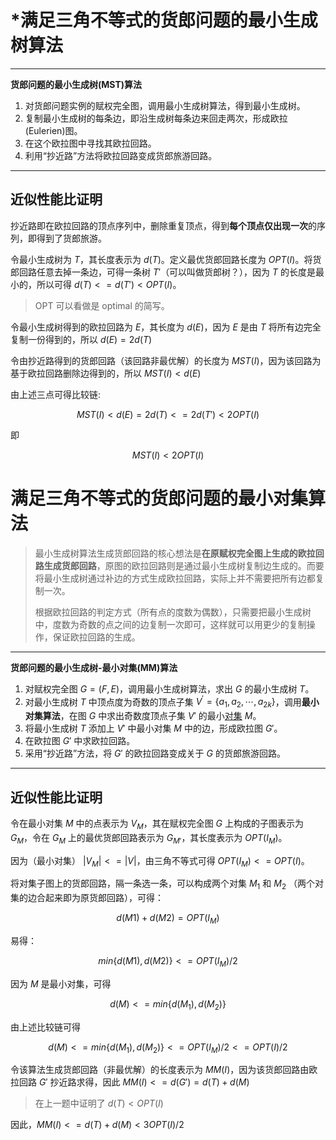 # *满足三角不等式的货郎问题的最小生成树算法

---
**货郎问题的最小生成树(MST)算法**
1. 对货郎问题实例的赋权完全图，调用最小生成树算法，得到最小生成树。
2. 复制最小生成树的每条边，即沿生成树每条边来回走两次，形成欧拉(Eulerien)图。
3. 在这个欧拉图中寻找其欧拉回路。
4. 利用“抄近路”方法将欧拉回路变成货郎旅游回路。

---
## 近似性能比证明

抄近路即在欧拉回路的顶点序列中，删除重复顶点，得到**每个顶点仅出现一次**的序列，即得到了货郎旅游。


令最小生成树为 $T$，其长度表示为 $d(T)$。定义最优货郎回路长度为 $OPT(I)$。将货郎回路任意去掉一条边，可得一条树 $T'$（可以叫做货郎树？），因为 $T$ 的长度是最小的，所以可得 $d(T)<=d(T')<OPT(I)$。

> OPT 可以看做是 optimal 的简写。

令最小生成树得到的欧拉回路为 $E$，其长度为 $d(E)$，因为 $E$ 是由 $T$ 将所有边完全复制一份得到的，所以 $d(E)=2d(T)$

令由抄近路得到的货郎回路（该回路非最优解）的长度为 $MST(I)$，因为该回路为基于欧拉回路删除边得到的，所以 $MST(I)<d(E)$

由上述三点可得比较链:

$$MST(I)<d(E)=2d(T)<=2d(T')<2OPT(I)$$

即

$$MST(I)<2OPT(I)$$



# 满足三角不等式的货郎问题的最小对集算法


> 最小生成树算法生成货郎回路的核心想法是**在原赋权完全图上生成的欧拉回路生成货郎回路**，原图的欧拉回路则是通过最小生成树复制边生成的。而要将最小生成树通过补边的方式生成欧拉回路，实际上并不需要把所有边都复制一次。
> 
> 根据欧拉回路的判定方式（所有点的度数为偶数），只需要把最小生成树中，度数为奇数的点之间的边复制一次即可，这样就可以用更少的复制操作，保证欧拉回路的生成。

---
**货郎问题的最小生成树-最小对集(MM)算法**
1. 对赋权完全图 $G=(F, E)$，调用最小生成树算法，求出 $G$ 的最小生成树 $T$。
2. 对最小生成树 $T$ 中顶点度为奇数的顶点子集 $V^{\prime}=\left\{a_{1}, a_{2}, \cdots, a_{2 k}\right\}$，调用**最小对集算法**，在图 $G$ 中求出奇数度顶点子集 $V'$ 的最小[对集](../GraphTheory/4.html) $M$。
3. 将最小生成树 $T$ 添加上 $V'$ 中最小对集 $M$ 中的边，形成欧拉图 $G'$。
4. 在欧拉图 $G'$ 中求欧拉回路。
5. 采用“抄近路”方法，将 $G'$ 的欧拉回路变成关于 $G$ 的货郎旅游回路。

---
## 近似性能比证明

令在最小对集 $M$ 中的点表示为 $V_M$，其在赋权完全图 $G$ 上构成的子图表示为 $G_M$，令在 $G_M$ 上的最优货郎回路表示为 $G_{M'}$，其长度表示为 $OPT(I_M)$。

因为（最小对集） $|V_M|<=|V|$，由三角不等式可得 $OPT(I_M)<=OPT(I)$。


将对集子图上的货郎回路，隔一条选一条，可以构成两个对集 $M_1$ 和 $M_2$ （两个对集的边合起来即为原货郎回路），可得：

$$d(M1)+d(M2)=OPT(I_M)$$

易得：

$$min\{d(M1), d(M2)\}<=OPT(I_M)/2$$

因为 $M$ 是最小对集，可得

$$d(M)<=min\{d(M_1),d(M_2)\}$$


由上述比较链可得

$$d(M)<=min\{d(M_1),d(M_2)\}<=OPT(I_M)/2<=OPT(I)/2 $$

令该算法生成货郎回路（非最优解）的长度表示为 $MM(I)$，因为该货郎回路由欧拉回路 $G'$ 抄近路求得，因此 $MM(I)<=d(G')=d(T)+d(M)$

> 在上一题中证明了 $d(T)<OPT(I)$

因此，$MM(I)<=d(T)+d(M)<3OPT(I)/2$